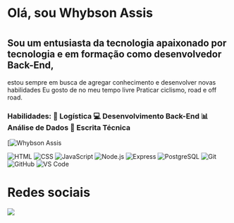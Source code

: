 # Olá, sou Whybson Assis <h1>
## Sou um entusiasta da tecnologia apaixonado por tecnologia e em formação como desenvolvedor Back-End,
 estou sempre em busca de agregar conhecimento e desenvolver novas habilidades
 Eu gosto de no meu tempo livre Praticar ciclismo, road e off road. <h3>

### Habilidades: 💼 Logística 💻 Desenvolvimento Back-End 📊 Análise de Dados 📝 Escrita Técnica

[![Whybson Assis](https://github-readme-stats.vercel.app/api?username=jackobassis&show_icons=true&theme=dark)

![HTML](https://img.shields.io/badge/HTML-239120?style=for-the-badge&logo=html5&logoColor=white)
![CSS](https://img.shields.io/badge/CSS-239120?&style=for-the-badge&logo=css3&logoColor=white)
![JavaScript](https://img.shields.io/badge/JavaScript-323330?style=for-the-badge&logo=javascript&logoColor=F7DF1E)
![Node.js](https://img.shields.io/badge/Node.js-43853D?style=for-the-badge&logo=node.js&logoColor=white)
![Express](https://img.shields.io/badge/Express.js-404D59?style=for-the-badge)
![PostgreSQL](https://img.shields.io/badge/PostgreSQL-316192?style=for-the-badge&logo=postgresql&logoColor=white)
![Git](https://img.shields.io/badge/git-%23F05033.svg?style=for-the-badge&logo=git&logoColor=white)
![GitHub](https://img.shields.io/badge/github-%23121011.svg?style=for-the-badge&logo=github&logoColor=white)
![VS Code](https://img.shields.io/badge/VS%20Code-0078d7.svg?style=for-the-badge&logo=visual-studio-code&logoColor=white)

# Redes sociais

<a href="https://www.linkedin.com/in/whybson-assis-55996775/" target="_blank"><img src="https://img.shields.io/badge/-LinkedIn-%230077B5?style=for-the-badge&logo=linkedin&logoColor=white" target="_blank"></a>   
</div>



